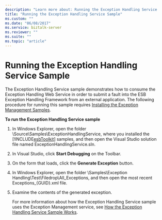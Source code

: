 ```yaml
---
description: "Learn more about: Running the Exception Handling Service Sample"
title: "Running the Exception Handling Service Sample"
ms.custom: ""
ms.date: "06/08/2017"
ms.service: biztalk-server
ms.reviewer: ""
ms.suite: ""
ms.topic: "article"
---
```

# Running the Exception Handling Service Sample
The Exception Handling Service sample demonstrates how to consume the Exception Handling Web Service in order to submit a fault into the ESB Exception Handling Framework from an external application. The following procedure for running this sample requires [Installing the Exception Management Samples](../esb-toolkit/installing-the-exception-management-samples.md).  
  
 **To run the Exception Handling Service sample**  
  
1. In Windows Explorer, open the folder \Source\Samples\ExceptionHandlingService, where you installed the [!INCLUDE[esbToolkit](../includes/esbtoolkit-md.md)] samples, and then open the Visual Studio solution file named ExceptionHandlingService.sln.  
  
2. In Visual Studio, click **Start Debugging** on the Toolbar.  
  
3. On the form that loads, click the **Generate Exception** button.  
  
4. In Windows Explorer, open the folder \Samples\Exception Handling\Test\Filedrop\All_Exceptions, and then open the most recent Exceptions_{GUID}.xml file.  
  
5. Examine the contents of the generated exception.  
  
   For more information about how the Exception Handling Service sample uses the Exception Management service, see [How the Exception Handling Service Sample Works](../esb-toolkit/how-the-exception-handling-service-sample-works.md).
